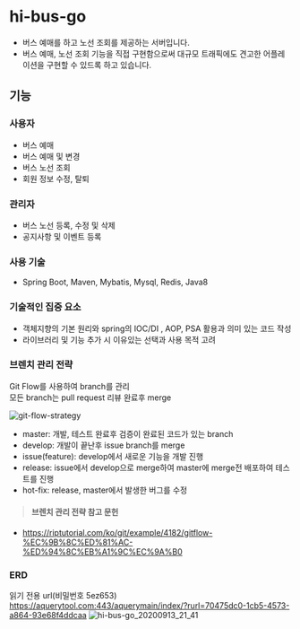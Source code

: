 # hi-bus-go

+ 버스 예매를 하고 노선 조회를 제공하는 서버입니다.
+ 버스 예매, 노선 조회 기능을 직접 구현함으로써 대규모 트래픽에도 견고한 어플레이션을 구현할 수 있드록 하고 있습니다.

## 기능

### 사용자
+ 버스 예매
+ 버스 예매 및 변경
+ 버스 노선 조회
+ 회원 정보 수정, 탈퇴

### 관리자
+ 버스 노선 등록, 수정 및 삭제
+ 공지사항 및 이벤트 등록

### 사용 기술
+ Spring Boot, Maven, Mybatis, Mysql, Redis, Java8

### 기술적인 집중 요소
+ 객체지향의 기본 원리와 spring의 IOC/DI , AOP, PSA 활용과 의미 있는 코드 작성
+ 라이브러리 및 기능 추가 시 이유있는 선택과 사용 목적 고려

### 브렌치 관리 전략
Git Flow를 사용하여 branch를 관리   
모든 branch는 pull request 리뷰 완료후 merge   

![git-flow-strategy](https://user-images.githubusercontent.com/29122916/83837107-79166100-a730-11ea-8744-3761ad01ca96.png)

+ master: 개발, 테스트 완료후 검증이 완료된 코드가 있는 branch
+ develop: 개발이 끝난후 issue branch를 merge
+ issue(feature): develop에서 새로운 기능을 개발 진행
+ release: issue에서 develop으로 merge하여 master에 merge전 배포하여 테스트를 진행
+ hot-fix: release, master에서 발생한 버그를 수정

> #### 브렌치 관리 전략 참고 문헌
+ https://riptutorial.com/ko/git/example/4182/gitflow-%EC%9B%8C%ED%81%AC-%ED%94%8C%EB%A1%9C%EC%9A%B0

### ERD
읽기 전용 url(비밀번호 5ez653)
https://aquerytool.com:443/aquerymain/index/?rurl=70475dc0-1cb5-4573-a864-93e68f4ddcaa
![hi-bus-go_20200913_21_41](https://user-images.githubusercontent.com/29122916/93003330-ac129100-f578-11ea-91e2-cf0c19dc31c9.png)




